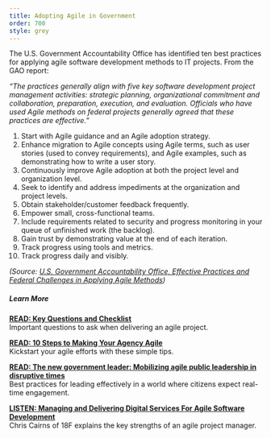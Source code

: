 ```yaml
---
title: Adopting Agile in Government
order: 700
style: grey
---
```


The U.S. Government Accountability Office has identified ten best practices for applying agile software development methods to IT projects.
From the GAO report:  

*“The practices generally align with five key software development project management activities: strategic planning, organizational commitment and collaboration, preparation, execution, and evaluation. Officials who have used Agile methods on federal projects generally agreed that these practices are effective.”*  

1. Start with Agile guidance and an Agile adoption strategy.
2. Enhance migration to Agile concepts using Agile terms, such as user stories (used to convey requirements), and Agile examples, such as demonstrating how to write a user story.
3. Continuously improve Agile adoption at both the project level and organization level.
4. Seek to identify and address impediments at the organization and project levels.
5. Obtain stakeholder/customer feedback frequently.
6. Empower small, cross-functional teams.
7. Include requirements related to security and progress monitoring in your queue of unfinished work (the backlog).
8. Gain trust by demonstrating value at the end of each iteration.  
9. Track progress using tools and metrics.
10. Track progress daily and visibly.

*(Source: [U.S. Government Accountability Office, Effective Practices and Federal Challenges in Applying Agile Methods](http://www.gao.gov/products/GAO-12-681))*

##### Learn More

**[READ: Key Questions and Checklist](http://www.agilegovleaders.org/agile-team-checklist/)**  
Important questions to ask when delivering an agile project.

**[READ: 10 Steps to Making Your Agency Agile](http://www.nextgov.com/technology-news/tech-insider/2016/02/10-steps-making-your-agency-agile/126096/)**  
Kickstart your agile efforts with these simple tips. 

**[READ: The new government leader: Mobilizing agile public leadership in disruptive times](http://dupress.com/articles/the-new-government-leader-mobilizing-agile-public-leadership-in-disruptive-times/)**  
Best practices for leading  effectively in a world where citizens expect real-time engagement.

**[LISTEN: Managing and Delivering Digital Services For Agile Software Development](https://www.fai.gov/media_library/items/show/92)**  
Chris Cairns of 18F explains the key strengths of an agile project manager.


